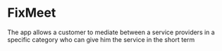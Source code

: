 # FixMeet
The app allows a customer to mediate between a service providers in a specific category who can give him the service in the short term

